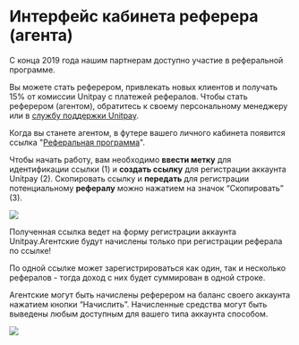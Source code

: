 # Интерфейс кабинета реферера \(агента\)

С конца 2019 года нашим партнерам доступно участие в реферальной программе.

Вы можете стать реферером, привлекать новых клиентов и получать 15% от комиссии Unitpay с платежей рефералов. Чтобы стать реферером \(агентом\), обратитесь к своему персональному менеджеру или в [службу поддержки Unitpay](https://help.unitpay.ru/support).

Когда вы станете агентом, в футере вашего личного кабинета появится ссылка "[Реферальная программа](https://unitpay.ru/partner/referral)".

Чтобы начать работу, вам необходимо **ввести метку** для идентификации ссылки \(1\) и **создать ссылку** для регистрации аккаунта Unitpay \(2\). Скопировать ссылку и **передать** для регистрации потенциальному **рефералу** можно нажатием на значок “Скопировать” \(3\).

![](https://lh6.googleusercontent.com/_4gJJAXkKHvQ3dixd3xZFtvirOLQ-JHEkseA16DSQR4C2qvP8VFrvzmXcSE7aFLGhe2PGFMoGbknEWi_AE5vMsVujP1_R4R-Efd83hOEV386pDAXohz9OxOvYC5oCHBx9MYWBpXV)

Полученная ссылка ведет на форму регистрации аккаунта Unitpay.Агентские будут начислены только при регистрации реферала по ссылке!

По одной ссылке может зарегистрироваться как один, так и несколько рефералов - тогда доход с них будет суммирован в одной строке. 

Агентские могут быть начислены реферером на баланс своего аккаунта нажатием кнопки “Начислить”. Начисленные средства могут быть выведены любым доступным для вашего типа аккаунта способом. 

![](https://lh4.googleusercontent.com/O5QC4JIBUXot7j7A_1RsxHatBuKbXq3YKugIL9HVmdVUI-QX6hZNjc2HG3EuMLH-qeEGYpiRVB7gOBcGOLFoGFuLHthMYHZStIjYIu6BuSuH5ypzMWnHikW60XSkdR5vpZIPyqd2)

